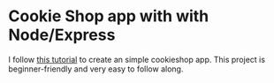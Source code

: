 # Cookie Shop app with with Node/Express
I follow [this tutorial](https://codecookies.xyz/express-tutorial/v1) to create an simple cookieshop app. This project is beginner-friendly and very easy to follow along.